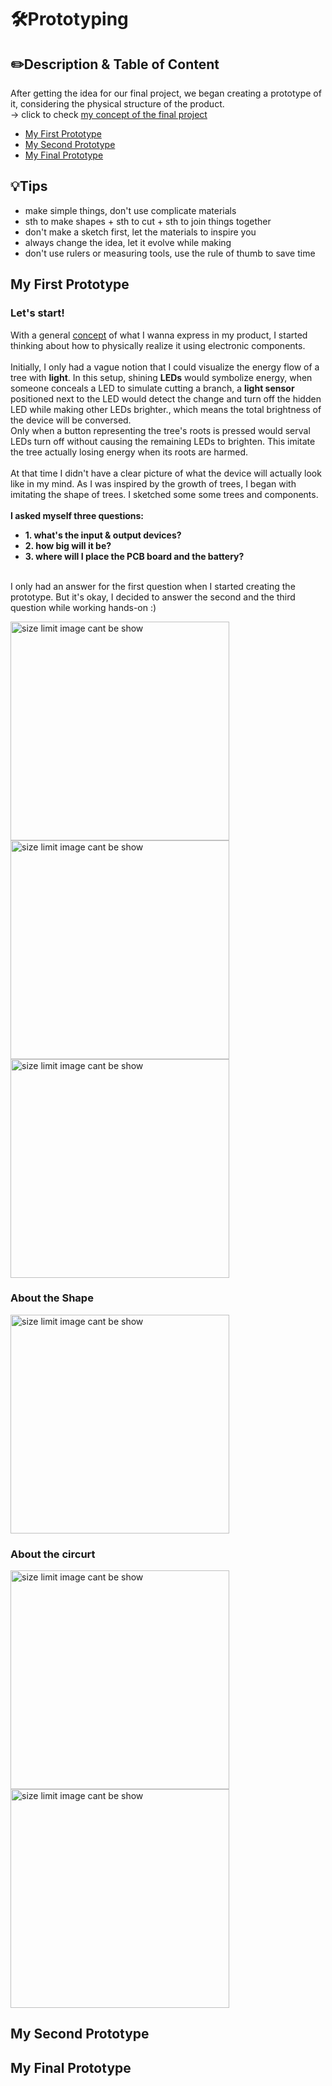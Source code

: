 # 🛠️Prototyping

## ✏️Description & Table of Content
After getting the idea for our final project, we began creating a prototype of it, considering the physical structure of the product. 
<br/>
-> click to check [my concept of the final project](https://github.com/Yunqi2001/TJU-PCB-2023/blob/main/04-exploration/README.md#1-idea-of-my-final-project)
<br/>
- [My First Prototype](#my-first-prototype)
- [My Second Prototype](#my-second-prototype)
- [My Final Prototype](#my-final-prototype)

## 💡Tips
- make simple things, don't use complicate materials
- sth to make shapes + sth to cut + sth to join things together
- don't make a sketch first, let the materials to inspire you
- always change the idea, let it evolve while making
- don't use rulers or measuring tools, use the rule of thumb to save time

## My First Prototype
### Let's start!
With a general [concept](https://github.com/Yunqi2001/TJU-PCB-2023/blob/main/04-exploration/README.md#1-idea-of-my-final-project) of what I wanna express in my product, I started thinking about how to physically realize it using electronic components.
<br/>  
Initially, I only had a vague notion that I could visualize the energy flow of a tree with **light**. In this setup, shining 	**LEDs** would symbolize energy, when someone conceals a LED to simulate cutting a branch, a **light sensor** positioned next to the LED would detect the change and turn off the hidden LED while making other LEDs brighter., which means the total brightness of the device will be conversed. 
<br/>
Only when a button representing the tree's roots is pressed would serval LEDs turn off without causing the remaining LEDs to 	brighten. This imitate the tree actually losing energy when its roots are harmed.
<br/>  
At that time I didn't have a clear picture of what the device will actually look like in my mind. As I was inspired by the growth of trees, I began with imitating the shape of trees. I sketched some some trees and components. 
<br/>  
**I asked myself three questions:** 
<br/>
- **1. what's the input & output devices?**
- **2. how big will it be?**
- **3. where will I place the PCB board and the battery?**
<br/>
I only had an answer for the first question when I started creating the prototype. But it's okay, I decided to answer the 	second and the third question while working hands-on :)
<p align="left">
	<img src="./images/IMG_2480.jpeg") alt="size limit image cant be show" height="350">
	<img src="./images/IMG_2481.jpeg") alt="size limit image cant be show" height="350">
	<img src="./images/IMG_2482.jpeg") alt="size limit image cant be show" height="350">
</p>

### About the Shape
<p align="left">
	<img src="./images/IMG_2201.jpeg") alt="size limit image cant be show" height="350">
</p>

### About the circurt
<p align="left">
	<img src="./images/IMG_2197.jpeg") alt="size limit image cant be show" width="350">
	<img src="./images/IMG_2198.jpeg") alt="size limit image cant be show" width="350">
</p>

## My Second Prototype

## My Final Prototype

